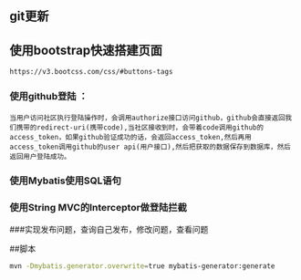 ## git更新
## 使用bootstrap快速搭建页面
    https://v3.bootcss.com/css/#buttons-tags
### 使用github登陆 ：
    当用户访问社区执行登陆操作时，会调用authorize接口访问github，github会直接返回我们携带的redirect-uri(携带code),当社区接收到时，会带着code调用github的access_token，如果github验证成功的话，会返回access_token,然后再用access_token调用github的user api(用户接口),然后把获取的数据保存到数据库，然后返回用户登陆成功。
### 使用Mybatis使用SQL语句

### 使用String MVC的Interceptor做登陆拦截

###实现发布问题，查询自己发布，修改问题，查看问题

##脚本
```bash
mvn -Dmybatis.generator.overwrite=true mybatis-generator:generate
```
